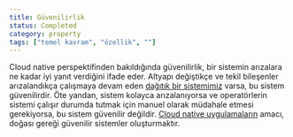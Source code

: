 ```yaml
---
title: Güvenilirlik
status: Completed
category: property
tags: ["temel kavram", "özellik", ""]
---
```


Cloud native perspektifinden bakıldığında güvenilirlik, bir sistemin arızalara ne kadar iyi yanıt verdiğini ifade eder. Altyapı değiştikçe ve tekil bileşenler arızalandıkça çalışmaya devam eden [dağıtık bir sistemimiz](/tr/distributed-systems/) varsa, 
bu sistem güvenilirdir. 
Öte yandan, sistem kolayca arızalanıyorsa ve operatörlerin sistemi çalışır durumda tutmak için 
manuel olarak müdahale etmesi gerekiyorsa, bu sistem güvenilir değildir.
[Cloud native uygulamaların](/tr/cloud-native-apps/) amacı, doğası gereği güvenilir sistemler oluşturmaktır.
